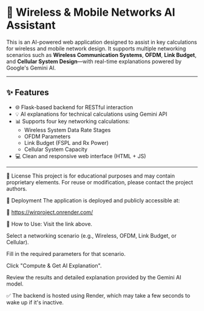# 📡 Wireless & Mobile Networks AI Assistant

This is an AI-powered web application designed to assist in key calculations for wireless and mobile network design. It supports multiple networking scenarios such as **Wireless Communication Systems**, **OFDM**, **Link Budget**, and **Cellular System Design**—with real-time explanations powered by Google's Gemini AI.

---

## ✨ Features

- 🌐 Flask-based backend for RESTful interaction
- 💡 AI explanations for technical calculations using Gemini API
- 📊 Supports four key networking calculations:
  - Wireless System Data Rate Stages
  - OFDM Parameters
  - Link Budget (FSPL and Rx Power)
  - Cellular System Capacity
- 💻 Clean and responsive web interface (HTML + JS)

---

📜 License
This project is for educational purposes and may contain proprietary elements. For reuse or modification, please contact the project authors.


🚀 Deployment
The application is deployed and publicly accessible at:

🔗 https://wirproject.onrender.com/

🧭 How to Use:
Visit the link above.

Select a networking scenario (e.g., Wireless, OFDM, Link Budget, or Cellular).

Fill in the required parameters for that scenario.

Click "Compute & Get AI Explanation".

Review the results and detailed explanation provided by the Gemini AI model.

✅ The backend is hosted using Render, which may take a few seconds to wake up if it's inactive.
